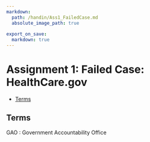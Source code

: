```yaml
---
markdown:
  path: /handin/Ass1_FailedCase.md
  absolute_image_path: true
  
export_on_save:
  markdown: true
---
```


# Assignment 1: Failed Case: HealthCare.gov

<!-- @import "[TOC]" {cmd="toc" depthFrom=2 depthTo=3 orderedList=false} -->
<!-- code_chunk_output -->

* [Terms](#terms)

<!-- /code_chunk_output -->

## Terms

GAO
: Government Accountability Office